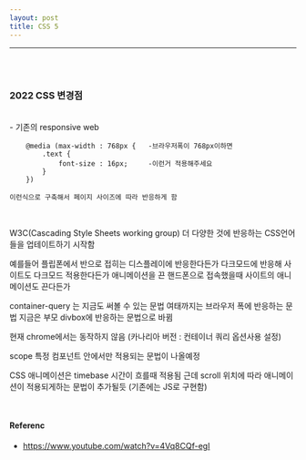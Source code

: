 ```yaml
---
layout: post
title: CSS 5
---
```


---

<br><br>

### 2022 CSS 변경점

<br>
- 기존의 responsive web

        @media (max-width : 768px {   -브라우저폭이 768px이하면
            .text {
                font-size : 16px;     -이런거 적용해주세요
            }
        })

    이런식으로 구축해서 페이지 사이즈에 따라 반응하게 함

<br>

W3C(Cascading Style Sheets working group) 더 다양한 것에
반응하는 CSS언어들을 업테이트하기 시작함

예를들어 플립폰에서 반으로 접히는 디스플레이에 반응한다든가
다크모드에 반응해 사이트도 다크모드 적용한다든가
애니메이션을 끈 핸드폰으로 접속했을때 사이트의 애니메이션도 끈다든가

container-query 는 지금도 써볼 수 있는 문법
여태까지는 브라우저 폭에 반응하는 문법
지금은 부모 divbox에 반응하는 문법으로 바뀜

현재 chrome에서는 동작하지 않음 (카나리아 버전 : 컨테이너 쿼리 옵션사용 설정)

scope 특정 컴포넌트 안에서만 적용되는 문법이 나올예정

CSS 애니메이션은 timebase 시간이 흐를때 적용됨
근데 scroll 위치에 따라 애니메이션이 적용되게하는 문법이 추가될듯
(기존에는 JS로 구현함)

<br>

#### Referenc

- <https://www.youtube.com/watch?v=4Vq8CQf-egI>

<br>
